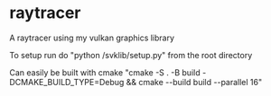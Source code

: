 # raytracer
A raytracer using my vulkan graphics library

To setup run do "python /svklib/setup.py" from the root directory

Can easily be built with cmake "cmake -S . -B build -DCMAKE_BUILD_TYPE=Debug && cmake --build build --parallel 16"
